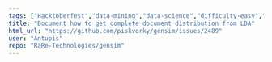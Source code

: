 ```yaml
---
tags: ["Hacktoberfest","data-mining","data-science","difficulty-easy","document-similarity","documentation","fasttext","gensim","information-retrieval","machine-learning","natural-language-processing","neural-network","nlp","python","topic-modeling","word-embeddings","word-similarity","word2vec"]
title: "Document how to get complete document distribution from LDA"
html_url: "https://github.com/piskvorky/gensim/issues/2489"
user: "Antupis"
repo: "RaRe-Technologies/gensim"
---
```


